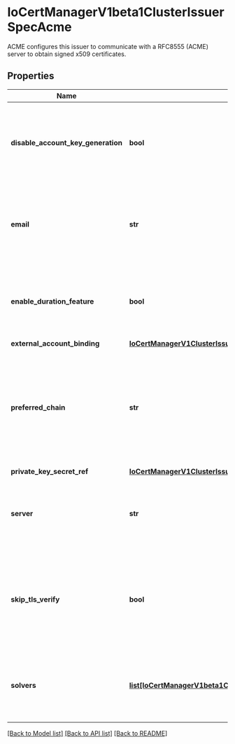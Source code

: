 # IoCertManagerV1beta1ClusterIssuerSpecAcme

ACME configures this issuer to communicate with a RFC8555 (ACME) server to obtain signed x509 certificates.
## Properties
Name | Type | Description | Notes
------------ | ------------- | ------------- | -------------
**disable_account_key_generation** | **bool** | Enables or disables generating a new ACME account key. If true, the Issuer resource will *not* request a new account but will expect the account key to be supplied via an existing secret. If false, the cert-manager system will generate a new ACME account key for the Issuer. Defaults to false. | [optional] 
**email** | **str** | Email is the email address to be associated with the ACME account. This field is optional, but it is strongly recommended to be set. It will be used to contact you in case of issues with your account or certificates, including expiry notification emails. This field may be updated after the account is initially registered. | [optional] 
**enable_duration_feature** | **bool** | Enables requesting a Not After date on certificates that matches the duration of the certificate. This is not supported by all ACME servers like Let&#39;s Encrypt. If set to true when the ACME server does not support it it will create an error on the Order. Defaults to false. | [optional] 
**external_account_binding** | [**IoCertManagerV1ClusterIssuerSpecAcmeExternalAccountBinding**](IoCertManagerV1ClusterIssuerSpecAcmeExternalAccountBinding.md) |  | [optional] 
**preferred_chain** | **str** | PreferredChain is the chain to use if the ACME server outputs multiple. PreferredChain is no guarantee that this one gets delivered by the ACME endpoint. For example, for Let&#39;s Encrypt&#39;s DST crosssign you would use: \&quot;DST Root CA X3\&quot; or \&quot;ISRG Root X1\&quot; for the newer Let&#39;s Encrypt root CA. This value picks the first certificate bundle in the ACME alternative chains that has a certificate with this value as its issuer&#39;s CN | [optional] 
**private_key_secret_ref** | [**IoCertManagerV1ClusterIssuerSpecAcmePrivateKeySecretRef**](IoCertManagerV1ClusterIssuerSpecAcmePrivateKeySecretRef.md) |  | 
**server** | **str** | Server is the URL used to access the ACME server&#39;s &#39;directory&#39; endpoint. For example, for Let&#39;s Encrypt&#39;s staging endpoint, you would use: \&quot;https://acme-staging-v02.api.letsencrypt.org/directory\&quot;. Only ACME v2 endpoints (i.e. RFC 8555) are supported. | 
**skip_tls_verify** | **bool** | Enables or disables validation of the ACME server TLS certificate. If true, requests to the ACME server will not have their TLS certificate validated (i.e. insecure connections will be allowed). Only enable this option in development environments. The cert-manager system installed roots will be used to verify connections to the ACME server if this is false. Defaults to false. | [optional] 
**solvers** | [**list[IoCertManagerV1beta1ClusterIssuerSpecAcmeSolvers]**](IoCertManagerV1beta1ClusterIssuerSpecAcmeSolvers.md) | Solvers is a list of challenge solvers that will be used to solve ACME challenges for the matching domains. Solver configurations must be provided in order to obtain certificates from an ACME server. For more information, see: https://cert-manager.io/docs/configuration/acme/ | [optional] 

[[Back to Model list]](../README.md#documentation-for-models) [[Back to API list]](../README.md#documentation-for-api-endpoints) [[Back to README]](../README.md)


